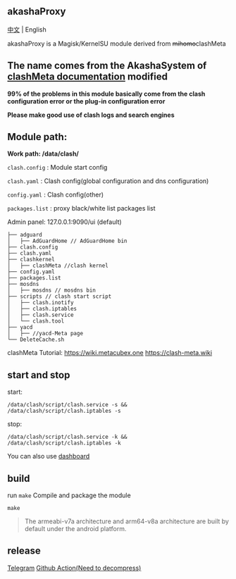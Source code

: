 ## akashaProxy

[中文](./readme_zh.md) | English


akashaProxy is a Magisk/KernelSU module derived from ~~mihomo~~clashMeta

The name comes from the AkashaSystem of [clashMeta documentation](https://wiki.metacubex.one) modified
---

**99% of the problems in this module basically come from the clash configuration error or the plug-in configuration error**

**Please make good use of clash logs and search engines**

## Module path:

**Work path: /data/clash/**

`clash.config` : Module start config

`clash.yaml` : Clash config(global configuration and dns configuration)

`config.yaml` : Clash config(other)

`packages.list` : proxy black/white list packages list

Admin panel: 127.0.0.1:9090/ui (default)


```
├── adguard
│   ├── AdGuardHome // AdGuardHome bin
├── clash.config
├── clash.yaml
├── clashkernel
│   ├── clashMeta //clash kernel
├── config.yaml
├── packages.list
├── mosdns
│   ├── mosdns // mosdns bin
├── scripts // clash start script
│   ├── clash.inotify
│   ├── clash.iptables
│   ├── clash.service
│   └── clash.tool 
├── yacd
│   ├── //yacd-Meta page
└── DeleteCache.sh
```

clashMeta Tutorial:
https://wiki.metacubex.one
https://clash-meta.wiki

## start and stop

start:
```
/data/clash/script/clash.service -s && /data/clash/script/clash.iptables -s
```

stop:
```
/data/clash/script/clash.service -k && /data/clash/script/clash.iptables -k
```

You can also use [dashboard](https://t.me/MagiskChangeKing)

## build

run `make` Compile and package the module
```
make
```
> The armeabi-v7a architecture and arm64-v8a architecture are built by default under the android platform.

## release

[Telegram](https://t.me/akashaProxy)
[Github Action(Need to decompress)](https://github.com/ModuleList/akashaProxy/actions)
